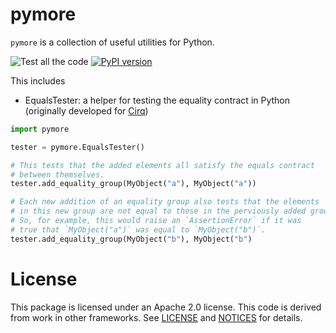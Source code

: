# pymore

`pymore` is a collection of useful utilities for Python.

![Test all the code](https://github.com/dabacon/pymore/workflows/Continuous%20Integration/badge.svg)
[![PyPI version](https://badge.fury.io/py/pymore.svg)](https://badge.fury.io/py/pymore)

This includes 

* EqualsTester: a helper for testing the equality contract in Python (originally developed 
for [Cirq](https://github.com/quantumlib/cirq))

```python
import pymore

tester = pymore.EqualsTester()

# This tests that the added elements all satisfy the equals contract
# between themselves.
tester.add_equality_group(MyObject("a"), MyObject("a"))

# Each new addition of an equality group also tests that the elements
# in this new group are not equal to those in the perviously added group.
# So, for example, this would raise an `AssertionError` if it was
# true that `MyObject("a")` was equal to `MyObject("b")`.
tester.add_equality_group(MyObject("b"), MyObject("b")
```


# License

This package is licensed under an Apache 2.0 license. This code is derived from work in
other frameworks.  See [LICENSE](https://github.com/dabacon/pymore/blob/main/LICENSE) and [NOTICES](https://github.com/dabacon/pymore/blob/main/NOTICES) for details.
